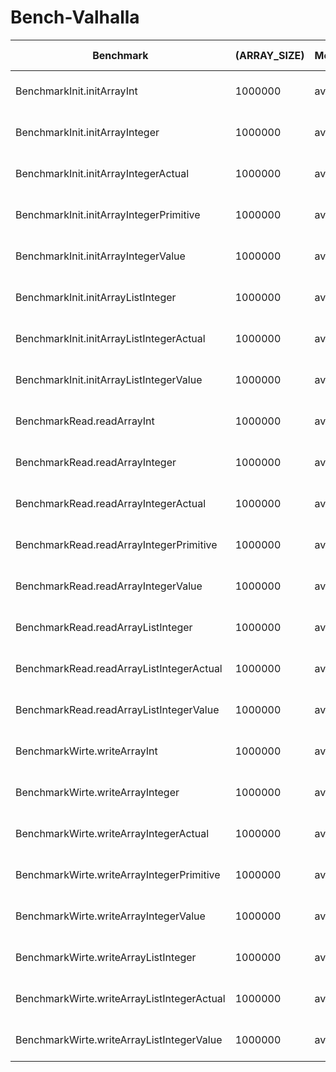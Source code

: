 # Bench-Valhalla

| Benchmark                                  | (ARRAY_SIZE) | Mode | Cnt | Score ± Error  | Units |
|--------------------------------------------|--------------|------|-----|----------------|-------|
| BenchmarkInit.initArrayInt                 | 1000000      | avgt | 20  | 0,426 ± 0,082  | ms/op |
| BenchmarkInit.initArrayInteger             | 1000000      | avgt | 20  | 0,403 ± 0,050  | ms/op |
| BenchmarkInit.initArrayIntegerActual       | 1000000      | avgt | 20  | 0,326 ± 0,038  | ms/op |
| BenchmarkInit.initArrayIntegerPrimitive    | 1000000      | avgt | 20  | 0,275 ± 0,009  | ms/op |
| BenchmarkInit.initArrayIntegerValue        | 1000000      | avgt | 20  | 0,310 ± 0,033  | ms/op |
| BenchmarkInit.initArrayListInteger         | 1000000      | avgt | 20  | 0,306 ± 0,034  | ms/op |
| BenchmarkInit.initArrayListIntegerActual   | 1000000      | avgt | 20  | 0,301 ± 0,017  | ms/op |
| BenchmarkInit.initArrayListIntegerValue    | 1000000      | avgt | 20  | 0,295 ± 0,017  | ms/op |
| BenchmarkRead.readArrayInt                 | 1000000      | avgt | 20  | 0,464 ± 0,076  | ms/op |
| BenchmarkRead.readArrayInteger             | 1000000      | avgt | 20  | 1,749 ± 0,206  | ms/op |
| BenchmarkRead.readArrayIntegerActual       | 1000000      | avgt | 20  | 1,741 ± 0,356  | ms/op |
| BenchmarkRead.readArrayIntegerPrimitive    | 1000000      | avgt | 20  | 0,467 ± 0,087  | ms/op |
| BenchmarkRead.readArrayIntegerValue        | 1000000      | avgt | 20  | 1,662 ± 0,097  | ms/op |
| BenchmarkRead.readArrayListInteger         | 1000000      | avgt | 20  | 1,806 ± 0,216  | ms/op |
| BenchmarkRead.readArrayListIntegerActual   | 1000000      | avgt | 20  | 1,764 ± 0,204  | ms/op |
| BenchmarkRead.readArrayListIntegerValue    | 1000000      | avgt | 20  | 1,803 ± 0,237  | ms/op |
| BenchmarkWirte.writeArrayInt               | 1000000      | avgt | 20  | 0,314 ± 0,005  | ms/op |
| BenchmarkWirte.writeArrayInteger           | 1000000      | avgt | 20  | 15,594 ± 7,434 | ms/op |
| BenchmarkWirte.writeArrayIntegerActual     | 1000000      | avgt | 20  | 14,933 ± 7,214 | ms/op |
| BenchmarkWirte.writeArrayIntegerPrimitive  | 1000000      | avgt | 20  | 0,315 ± 0,006  | ms/op |
| BenchmarkWirte.writeArrayIntegerValue      | 1000000      | avgt | 20  | 14,971 ± 7,797 | ms/op |
| BenchmarkWirte.writeArrayListInteger       | 1000000      | avgt | 20  | 45,319 ± 5,324 | ms/op |
| BenchmarkWirte.writeArrayListIntegerActual | 1000000      | avgt | 20  | 47,484 ± 7,583 | ms/op |
| BenchmarkWirte.writeArrayListIntegerValue  | 1000000      | avgt | 20  | 47,330 ± 7,831 | ms/op |